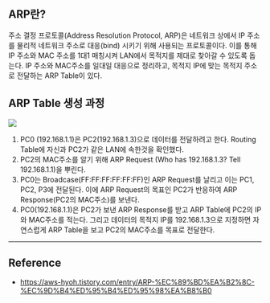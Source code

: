 ## ARP란?
주소 결정 프로토콜(Address Resolution Protocol, ARP)은 네트워크 상에서 IP 주소를 물리적 네트워크 주소로 대응(bind) 시키기 위해 사용되는 프로토콜이다.
이를 통해 IP 주소와 MAC 주소를 1대1 매칭시켜 LAN에서 목적지를 제대로 찾아갈 수 있도록 돕는다.
IP 주소와 MAC주소를 일대일 대응으로 정리하고, 목적지 IP에 맞는 목적지 주소로 전달하는 ARP Table이 있다.

## ARP Table 생성 과정
![](https://sunnnyimg.s3.ap-northeast-2.amazonaws.com/ARP%20/%20Pasted%20image%2020231111012342.png)
1. PC0 (192.168.1.1)은 PC2(192.168.1.3)으로 데이터를 전달하려고 한다. Routing Table에 자신과 PC2가 같은 LAN에 속한것을 확인했다.
2. PC2의 MAC주소를 알기 위해 ARP Request (Who has 192.168.1.3? Tell 192.168.1.1)을 뿌린다.
3. PC0는 Broadcase(FF:FF:FF:FF:FF:FF)인 ARP Request를 날리고 이는 PC1, PC2, P3에 전달된다. 이에 ARP Request의 목표인 PC2가 반응하여 ARP Response(PC2의 MAC주소)를 보낸다.
4. PC0(192.168.1.1)은 PC2가 보낸 ARP Response를 받고 ARP Table에 PC2의 IP와 MAC주소를 적는다. 그리고 데이터의 목적지 IP를 192.168.1.3으로 지정하면 자연스럽게 ARP Table을 보고 PC2의 MAC주소를 목표로 전달한다.

---
## Reference
- https://aws-hyoh.tistory.com/entry/ARP-%EC%89%BD%EA%B2%8C-%EC%9D%B4%ED%95%B4%ED%95%98%EA%B8%B0